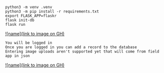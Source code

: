 ```
python3 -m venv .venv
python3 -m pip install -r requirements.txt
export FLASK_APP=flaskr
flask init-db
flask run
```
[![name](link to image on GH)](./Register.png)
```angular2html
You will be logged in
Once you are logged in you can add a record to the database
Entering image uploads aren't supported yet that will come from field app in json

```
[![name](link to image on GH)](./Nwq.png)